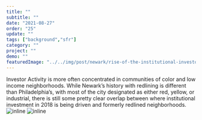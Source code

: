 ```yaml
---
title: "" 
subtitle: ""
date: "2021-08-27"
order: "25"
update: ""
tags: ["background","sfr"]
category: ""
project: ""
demo: ""
featuredImage: "../../img/post/newark/rise-of-the-institutional-investor/inst_holdings_redline_newark.png"
---
```


Investor Activity is more often concentrated in communities of color and low income neighborhoods. While Newark’s history with redlining is different than Philadelphia’s, with most of the city designated as either red, yellow, or industrial, there is still some pretty clear overlap between where institutional investment in 2018 is being driven and formerly redlined neighborhoods.  
![inline]("/../../img/post/newark/rise-of-the-institutional-investor/inst_holding_redline_newark.png")
![inline]("/../../img/post/newark/rise-of-the-institutional-investor/inst_holdings_newark_morans_legend.png")
